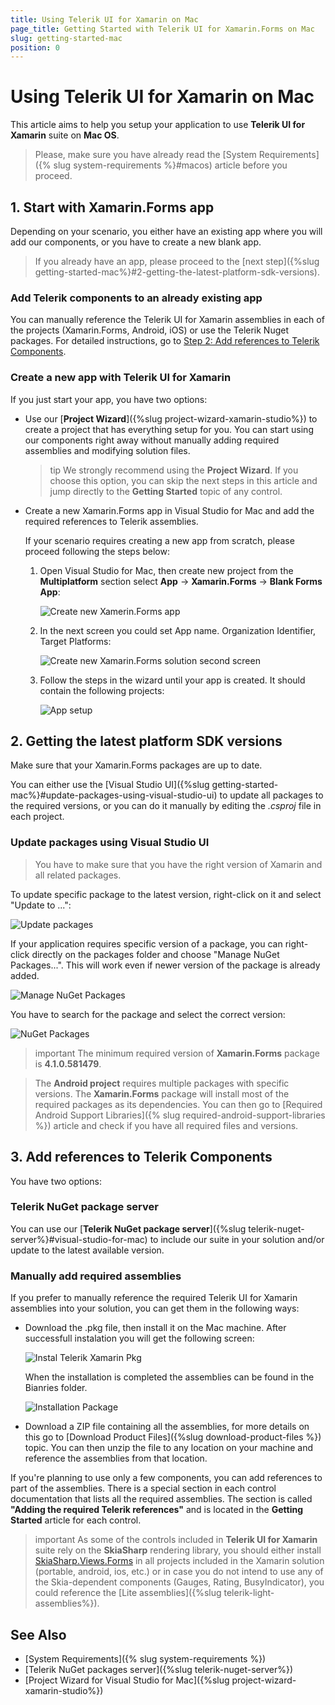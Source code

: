 ```yaml
---
title: Using Telerik UI for Xamarin on Mac
page_title: Getting Started with Telerik UI for Xamarin.Forms on Mac
slug: getting-started-mac
position: 0
---
```


# Using Telerik UI for Xamarin on Mac

This article aims to help you setup your application to use **Telerik UI for Xamarin** suite on **Mac OS**.

>Please, make sure you have already read the [System Requirements]({% slug system-requirements %}#macos) article before you proceed.
 
## 1. Start with Xamarin.Forms app

Depending on your scenario, you either have an existing app where you will add our components, or you have to create a new blank app.
 
> If you already have an app, please proceed to the [next step]({%slug getting-started-mac%}#2-getting-the-latest-platform-sdk-versions).

### Add Telerik components to an already existing app

You can manually reference the Telerik UI for Xamarin assemblies in each of the projects (Xamarin.Forms, Android, iOS) or use the Telerik Nuget packages. For detailed instructions, go to [Step 2: Add references to Telerik Components](#2-add-references-to-telerik-components).

### Create a new app with Telerik UI for Xamarin

If you just start your app, you have two options:

- Use our [**Project Wizard**]({%slug project-wizard-xamarin-studio%}) to create a project that has everything setup for you. You can start using our components right away without manually adding required assemblies and modifying solution files.

	>tip We strongly recommend using the **Project Wizard**. If you choose this option, you can skip the next steps in this article and jump directly to the **Getting Started** topic of any control.
	
- Create a new Xamarin.Forms app in Visual Studio for Mac and add the required references to Telerik assemblies.

	If your scenario requires creating a new app from scratch, please proceed following the steps below:
	
	1. Open Visual Studio for Mac, then create new project from the **Multiplatform**  section select **App** -> **Xamarin.Forms** -> **Blank Forms App**:
	
		![Create new Xamerin.Forms app](images/vs-mac-new-xf-app.png)

	1. In the next screen you could set App name. Organization Identifier, Target Platforms:

		![Create new Xamarin.Forms solution second screen](images/vs-mac-new-xf-app-setup.png)

	1. Follow the steps in the wizard until your app is created. It should contain the following projects:

		![App setup](images/vs-mac-xf-app.png)

## 2. Getting the latest platform SDK versions

Make sure that your Xamarin.Forms packages are up to date.

You can either use the [Visual Studio UI]({%slug getting-started-mac%}#update-packages-using-visual-studio-ui) to update all packages to the required versions, or you can do it manually by editing the *.csproj* file in each project.

### Update packages using Visual Studio UI

>You have to make sure that you have the right version of Xamarin and all related packages.

To update specific package to the latest version, right-click on it and select "Update to ...":
 
 ![Update packages](images/update-xf-package.png)

If your application requires specific version of a package, you can right-click directly on the packages folder and choose "Manage NuGet Packages...". This will work even if newer version of the package is already added.

![Manage NuGet Packages](images/manage-nuget-packages.png)

You have to search for the package and select the correct version:

![NuGet Packages](images/nuget-packages.png)

>important The minimum required version of **Xamarin.Forms** package is **4.1.0.581479**.

>The **Android project** requires multiple packages with specific versions. The **Xamarin.Forms** package will install most of the required packages as its dependencies. You can then go to [Required Android Support Libraries]({% slug required-android-support-libraries %}) article and check if you have all required files and versions.

## 3. Add references to Telerik Components

You have two options: 

### Telerik NuGet package server

You can use our [**Telerik NuGet package server**]({%slug telerik-nuget-server%}#visual-studio-for-mac) to include our suite in your solution and/or update to the latest available version.

### Manually add required assemblies

If you prefer to manually reference the required Telerik UI for Xamarin assemblies into your solution, you can get them in the following ways:

* Download the .pkg file, then install it on the Mac machine. After successfull instalation you will get the following screen:

	![Instal Telerik Xamarin Pkg](images/install-telerik-xamarin-pkg.png)
	
	When the installation is completed the assemblies can be found in the Bianries folder.   
	
	![Installation Package](images/installation-telerik-xamarin-package.png)
	
* Download a ZIP file containing all the assemblies, for more details on this go to [Download Product Files]({%slug download-product-files %}) topic. You can then unzip the file to any location on your machine and reference the assemblies from that location.

If you're planning to use only a few components, you can add references to part of the assemblies. There is a special section in each control documentation that lists all the required assemblies. The section is called **"Adding the required Telerik references"** and is located in the **Getting Started** article for each control.

>important As some of the controls included in **Telerik UI for Xamarin** suite rely on the **SkiaSharp** rendering library, you should either install [SkiaSharp.Views.Forms](https://www.nuget.org/packages/SkiaSharp.Views.Forms/1.59.0) in all projects included in the Xamarin solution (portable, android, ios, etc.) or in case you do not intend to use any of the Skia-dependent components (Gauges, Rating, BusyIndicator), you could reference the [Lite assemblies]({%slug telerik-light-assemblies%}).

## See Also

- [System Requirements]({% slug system-requirements %})
- [Telerik NuGet packages server]({%slug telerik-nuget-server%})
- [Project Wizard for Visual Studio for Mac]({%slug project-wizard-xamarin-studio%})
